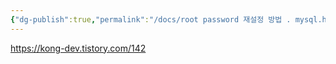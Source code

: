 ```yaml
---
{"dg-publish":true,"permalink":"/docs/root password 재설정 방법 . mysql.homebrew/","title":"root password 재설정 방법 . mysql.homebrew"}
---
```


<https://kong-dev.tistory.com/142>
